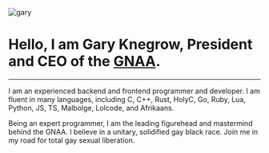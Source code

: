 
![gary](https://avatars.githubusercontent.com/u/117902308?v=4)
# Hello, I am Gary Knegrow, President and CEO of the [GNAA](https://gnaa.world).

___
I am an experienced backend and frontend programmer and developer. I am fluent in many languages, including C, C++, Rust, HolyC, Go, Ruby, Lua, Python, JS, TS, Malbolge, Lolcode, and Afrikaans.


Being an expert programmer, I am the leading figurehead and mastermind behind the GNAA. I believe in a unitary, solidified gay black race. Join me in my road for total gay sexual liberation.


